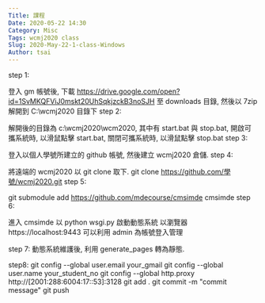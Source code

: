 ```yaml
---
Title: 課程
Date: 2020-05-22 14:30
Category: Misc
Tags: wcmj2020 class
Slug: 2020-May-22-1-class-Windows
Author: tsai
---
```

<!-- PELICAN_END_SUMMARY -->
step 1:

登入 gm 帳號後, 下載 https://drive.google.com/open?id=1SvMKQFViJ0mskt20UhSqkjzckB3noSJH 至 downloads 目錄, 然後以 7zip 解開到 C:\wcmj2020 目錄下
step 2:

解開後的目錄為 c:\wcmj2020\wcm2020, 其中有 start.bat 與 stop.bat, 開啟可攜系統時, 以滑鼠點擊 start.bat, 關閉可攜系統時, 以滑鼠點擊 stop.bat
step 3:

登入以個人學號所建立的 github 帳號, 然後建立 wcmj2020 倉儲.
step 4:

將遠端的 wcmj2020 以 git clone 取下.
git clone https://github.com/學號/wcmj2020.git
step 5:

git submodule add https://github.com/mdecourse/cmsimde cmsimde
step 6:

進入 cmsimde 以 python wsgi.py 啟動動態系統
以瀏覽器 https://localhost:9443 可以利用 admin 為帳號登入管理

step 7:
動態系統維護後, 利用 generate_pages 轉為靜態.

step8:
git config --global user.email your_gmail
git config --global user.name your_student_no
git config --global http.proxy http://[2001:288:6004:17::53]:3128
git add .
git commit -m "commit message"
git push

